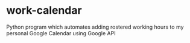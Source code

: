 # work-calendar
 Python program which automates adding rostered working hours to my personal Google Calendar using Google API
